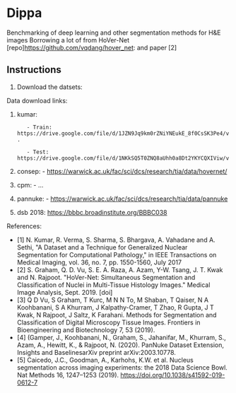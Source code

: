 # Dippa
Benchmarking of deep learning and other segmentation methods for H&amp;E images
Borrowing a lot of from HoVer-Net [repo]https://github.com/vqdang/hover_net: and paper [2]

## Instructions
1. Download the datsets:

Data download links:
1. kumar: 

          - Train: https://drive.google.com/file/d/1JZN9Jq9km0rZNiYNEukE_8f0CsSK3Pe4/view . 
          
          - Test: https://drive.google.com/file/d/1NKkSQ5T0ZNQ8aUhh0a8Dt2YKYCQXIViw/view
          
2. consep: - https://warwick.ac.uk/fac/sci/dcs/research/tia/data/hovernet/
3. cpm: - ...
4. pannuke: - https://warwick.ac.uk/fac/sci/dcs/research/tia/data/pannuke
5. dsb 2018: https://bbbc.broadinstitute.org/BBBC038

References:

- [1] N. Kumar, R. Verma, S. Sharma, S. Bhargava, A. Vahadane and A. Sethi, "A Dataset and a Technique for Generalized Nuclear Segmentation for Computational Pathology," in IEEE Transactions on Medical Imaging, vol. 36, no. 7, pp. 1550-1560, July 2017 
- [2] S. Graham, Q. D. Vu, S. E. A. Raza, A. Azam, Y-W. Tsang, J. T. Kwak and N. Rajpoot. "HoVer-Net: Simultaneous Segmentation and Classification of Nuclei in Multi-Tissue Histology Images." Medical Image Analysis, Sept. 2019. [doi]
- [3] Q D Vu, S Graham, T Kurc, M N N To, M Shaban, T Qaiser, N A Koohbanani, S A Khurram, J Kalpathy-Cramer, T Zhao, R Gupta, J T Kwak, N Rajpoot, J Saltz, K Farahani. Methods for Segmentation and Classification of Digital Microscopy Tissue Images. Frontiers in Bioengineering and Biotechnology 7, 53 (2019).  
- [4] (Gamper, J., Koohbanani, N., Graham, S., Jahanifar, M., Khurram, S., Azam, A., Hewitt, K., & Rajpoot, N. (2020). PanNuke Dataset Extension, Insights and BaselinesarXiv preprint arXiv:2003.10778.
- [5] Caicedo, J.C., Goodman, A., Karhohs, K.W. et al. Nucleus segmentation across imaging experiments: the 2018 Data Science Bowl. Nat Methods 16, 1247–1253 (2019). https://doi.org/10.1038/s41592-019-0612-7
